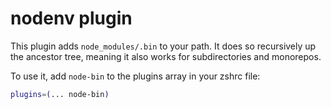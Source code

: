 # nodenv plugin

This plugin adds `node_modules/.bin` to your path. It does so recursively up the ancestor tree,
meaning it also  works for subdirectories and monorepos.

To use it, add `node-bin` to the plugins array in your zshrc file:

```zsh
plugins=(... node-bin)
```
